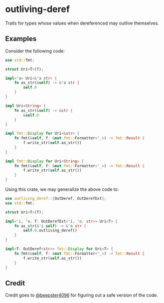 # outliving-deref

Traits for types whose values when dereferenced may outlive themselves.

## Examples

Consider the following code:

```rust
use std::fmt;

struct Uri<T>(T);

impl<'a> Uri<&'a str> {
    fn as_str(&self) -> &'a str {
        self.0
    }
}

impl Uri<String> {
    fn as_str(&self) -> &str {
        &self.0
    }
}

impl fmt::Display for Uri<&str> {
    fn fmt(&self, f: &mut fmt::Formatter<'_>) -> fmt::Result {
        f.write_str(self.as_str())
    }
}

impl fmt::Display for Uri<String> {
    fn fmt(&self, f: &mut fmt::Formatter<'_>) -> fmt::Result {
        f.write_str(self.as_str())
    }
}
```

Using this crate, we may generalize the above code to:

```rust
use outliving_deref::{OutDeref, OutDerefExt};
use std::fmt;

struct Uri<T>(T);

impl<'i, 'o, T: OutDerefExt<'i, 'o, str>> Uri<T> {
    fn as_str(&'i self) -> &'o str {
        self.0.outliving_deref()
    }
}

impl<T: OutDeref<str>> fmt::Display for Uri<T> {
    fn fmt(&self, f: &mut fmt::Formatter<'_>) -> fmt::Result {
        f.write_str(self.as_str())
    }
}
```

## Credit

Credit goes to [@beepster4096](https://github.com/beepster4096) for figuring out a safe version of the code.
